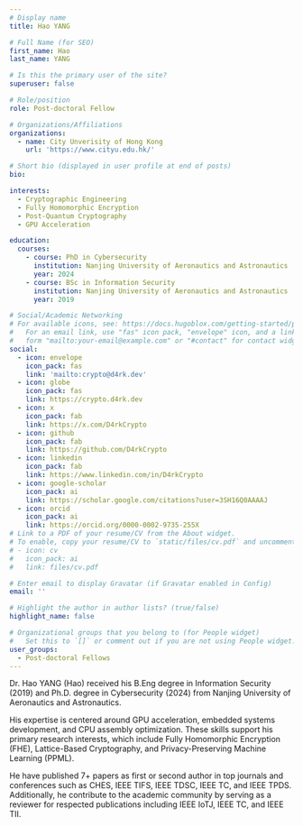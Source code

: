 ```yaml
---
# Display name
title: Hao YANG

# Full Name (for SEO)
first_name: Hao
last_name: YANG

# Is this the primary user of the site?
superuser: false

# Role/position
role: Post-doctoral Fellow

# Organizations/Affiliations
organizations:
  - name: City Unverisity of Hong Kong
    url: 'https://www.cityu.edu.hk/'

# Short bio (displayed in user profile at end of posts)
bio: 

interests:
  - Cryptographic Engineering
  - Fully Homomorphic Encryption
  - Post-Quantum Cryptography
  - GPU Acceleration

education:
  courses:
    - course: PhD in Cybersecurity
      institution: Nanjing University of Aeronautics and Astronautics
      year: 2024
    - course: BSc in Information Security
      institution: Nanjing University of Aeronautics and Astronautics
      year: 2019

# Social/Academic Networking
# For available icons, see: https://docs.hugoblox.com/getting-started/page-builder/#icons
#   For an email link, use "fas" icon pack, "envelope" icon, and a link in the
#   form "mailto:your-email@example.com" or "#contact" for contact widget.
social:
  - icon: envelope
    icon_pack: fas
    link: 'mailto:crypto@d4rk.dev'
  - icon: globe
    icon_pack: fas
    link: https://crypto.d4rk.dev
  - icon: x
    icon_pack: fab
    link: https://x.com/D4rkCrypto
  - icon: github
    icon_pack: fab
    link: https://github.com/D4rkCrypto
  - icon: linkedin
    icon_pack: fab
    link: https://www.linkedin.com/in/D4rkCrypto
  - icon: google-scholar
    icon_pack: ai
    link: https://scholar.google.com/citations?user=3SH16Q0AAAAJ
  - icon: orcid
    icon_pack: ai
    link: https://orcid.org/0000-0002-9735-255X
# Link to a PDF of your resume/CV from the About widget.
# To enable, copy your resume/CV to `static/files/cv.pdf` and uncomment the lines below.
# - icon: cv
#   icon_pack: ai
#   link: files/cv.pdf

# Enter email to display Gravatar (if Gravatar enabled in Config)
email: ''

# Highlight the author in author lists? (true/false)
highlight_name: false

# Organizational groups that you belong to (for People widget)
#   Set this to `[]` or comment out if you are not using People widget.
user_groups:
  - Post-doctoral Fellows
---
```


Dr. Hao YANG (Hao) received his B.Eng degree in Information Security (2019) and Ph.D. degree in Cybersecurity (2024) from Nanjing University of Aeronautics and Astronautics.

His expertise is centered around GPU acceleration, embedded systems development, and CPU assembly optimization. These skills support his primary research interests, which include Fully Homomorphic Encryption (FHE), Lattice-Based Cryptography, and Privacy-Preserving Machine Learning (PPML).

He have published 7+ papers as first or second author in top journals and conferences such as CHES, IEEE TIFS, IEEE TDSC, IEEE TC, and IEEE TPDS. Additionally, he contribute to the academic community by serving as a reviewer for respected publications including IEEE IoTJ, IEEE TC, and IEEE TII.
